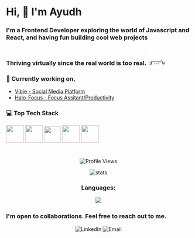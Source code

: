 # Hi, :wave: I'm Ayudh
### I'm a Frontend Developer exploring the world of Javascript and React, and having fun building cool web projects
### Thriving virtually since the real world is too real. <img src="cat.webp" width="50"/>
### :pushpin: Currently working on, 
- [Vibie - Social Media Platform](https://github.com/makersmecca/Vibie)
- [Halo-Focus - Focus Assitant/Productivity](https://github.com/makersmecca/Halo-Focus-Pomodoro)

### :computer: Top Tech Stack
<span>
  <img src="https://raw.githubusercontent.com/makersmecca/makersmecca/66f03938840183870168f39d477066e37eb8afc0/react.svg" width="48px" height="48px"/>
  <img src="https://raw.githubusercontent.com/makersmecca/makersmecca/refs/heads/master/icons8-tailwind-css-48.png" width="48px" height="48px"/>
  <img src="https://raw.githubusercontent.com/makersmecca/makersmecca/refs/heads/master/icons8-javascript.gif" width="45px" height="45px"/>
  <img src="https://raw.githubusercontent.com/makersmecca/makersmecca/refs/heads/master/icons8-html-5-48.png" width="48px" height="48px"/>
  <img src="https://raw.githubusercontent.com/makersmecca/makersmecca/refs/heads/master/icons8-css-logo-48.png" width="48px" height="48px"/>
</span>

#

<p align="center">
  <img src="https://komarev.com/ghpvc/?username=makersmecca&base=1093&label=Profile+Views" alt="Profile Views" />
</p>
<p align="center">
  <img src="https://streak-stats.demolab.com?user=makersmecca&theme=tokyonight&border_radius=6&date_format=M%20j%5B%2C%20Y%5D&card_width=450&card_height=170" alt="stats" />
</p>
<h3 align="center">Languages: </h3>
<p align="center">
  <img src="https://github-readme-stats.vercel.app/api/top-langs/?username=anuraghazra&layout=compact&theme=radical" />
</p>

### I'm open to collaborations. Feel free to reach out to me.
<div align="center">
  <a href="https://www.linkedin.com/in/ayudh-nandi" style="text-decoration:none;">
    <img src="https://github.com/makersmecca/makersmecca/blob/master/Linkedin.png" alt="LinkedIn" width="35" height="35"/>
  </a>
  <a href="mailto:ayudhnandi@gmail.com" style="text-decoration:none;">
    <img src="https://github.com/makersmecca/makersmecca/blob/master/Email%20.png" alt="Email" width="35" height="35"/>
  </a>
</div>




